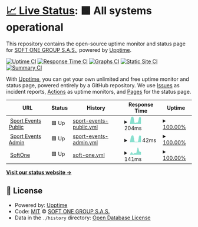 # [📈 Live Status](https://Soft-One.github.io/status): <!--live status--> **🟩 All systems operational**

This repository contains the open-source uptime monitor and status page for [SOFT ONE GROUP S.A.S.](www.softone.com.co), powered by [Upptime](https://github.com/upptime/upptime).

[![Uptime CI](https://github.com/Soft-One/status/workflows/Uptime%20CI/badge.svg)](https://github.com/Soft-One/status/actions?query=workflow%3A%22Uptime+CI%22)
[![Response Time CI](https://github.com/Soft-One/status/workflows/Response%20Time%20CI/badge.svg)](https://github.com/Soft-One/status/actions?query=workflow%3A%22Response+Time+CI%22)
[![Graphs CI](https://github.com/Soft-One/status/workflows/Graphs%20CI/badge.svg)](https://github.com/Soft-One/status/actions?query=workflow%3A%22Graphs+CI%22)
[![Static Site CI](https://github.com/Soft-One/status/workflows/Static%20Site%20CI/badge.svg)](https://github.com/Soft-One/status/actions?query=workflow%3A%22Static+Site+CI%22)
[![Summary CI](https://github.com/Soft-One/status/workflows/Summary%20CI/badge.svg)](https://github.com/Soft-One/status/actions?query=workflow%3A%22Summary+CI%22)

With [Upptime](https://upptime.js.org), you can get your own unlimited and free uptime monitor and status page, powered entirely by a GitHub repository. We use [Issues](https://github.com/Soft-One/status/issues) as incident reports, [Actions](https://github.com/Soft-One/status/actions) as uptime monitors, and [Pages](https://Soft-One.github.io/status) for the status page.

<!--start: status pages-->
<!-- This summary is generated by Upptime (https://github.com/upptime/upptime) -->
<!-- Do not edit this manually, your changes will be overwritten -->
<!-- prettier-ignore -->
| URL | Status | History | Response Time | Uptime |
| --- | ------ | ------- | ------------- | ------ |
| <img alt="" src="https://favicons.githubusercontent.com/sportevents.com.co" height="13"> [Sport Events Public](https://sportevents.com.co/home) | 🟩 Up | [sport-events-public.yml](https://github.com/Soft-One/status/commits/HEAD/history/sport-events-public.yml) | <details><summary><img alt="Response time graph" src="./graphs/sport-events-public/response-time-week.png" height="20"> 204ms</summary><br><a href="https://Soft-One.github.io/status/history/sport-events-public"><img alt="Response time 220" src="https://img.shields.io/endpoint?url=https%3A%2F%2Fraw.githubusercontent.com%2FSoft-One%2Fstatus%2FHEAD%2Fapi%2Fsport-events-public%2Fresponse-time.json"></a><br><a href="https://Soft-One.github.io/status/history/sport-events-public"><img alt="24-hour response time 244" src="https://img.shields.io/endpoint?url=https%3A%2F%2Fraw.githubusercontent.com%2FSoft-One%2Fstatus%2FHEAD%2Fapi%2Fsport-events-public%2Fresponse-time-day.json"></a><br><a href="https://Soft-One.github.io/status/history/sport-events-public"><img alt="7-day response time 204" src="https://img.shields.io/endpoint?url=https%3A%2F%2Fraw.githubusercontent.com%2FSoft-One%2Fstatus%2FHEAD%2Fapi%2Fsport-events-public%2Fresponse-time-week.json"></a><br><a href="https://Soft-One.github.io/status/history/sport-events-public"><img alt="30-day response time 215" src="https://img.shields.io/endpoint?url=https%3A%2F%2Fraw.githubusercontent.com%2FSoft-One%2Fstatus%2FHEAD%2Fapi%2Fsport-events-public%2Fresponse-time-month.json"></a><br><a href="https://Soft-One.github.io/status/history/sport-events-public"><img alt="1-year response time 220" src="https://img.shields.io/endpoint?url=https%3A%2F%2Fraw.githubusercontent.com%2FSoft-One%2Fstatus%2FHEAD%2Fapi%2Fsport-events-public%2Fresponse-time-year.json"></a></details> | <details><summary><a href="https://Soft-One.github.io/status/history/sport-events-public">100.00%</a></summary><a href="https://Soft-One.github.io/status/history/sport-events-public"><img alt="All-time uptime 100.00%" src="https://img.shields.io/endpoint?url=https%3A%2F%2Fraw.githubusercontent.com%2FSoft-One%2Fstatus%2FHEAD%2Fapi%2Fsport-events-public%2Fuptime.json"></a><br><a href="https://Soft-One.github.io/status/history/sport-events-public"><img alt="24-hour uptime 100.00%" src="https://img.shields.io/endpoint?url=https%3A%2F%2Fraw.githubusercontent.com%2FSoft-One%2Fstatus%2FHEAD%2Fapi%2Fsport-events-public%2Fuptime-day.json"></a><br><a href="https://Soft-One.github.io/status/history/sport-events-public"><img alt="7-day uptime 100.00%" src="https://img.shields.io/endpoint?url=https%3A%2F%2Fraw.githubusercontent.com%2FSoft-One%2Fstatus%2FHEAD%2Fapi%2Fsport-events-public%2Fuptime-week.json"></a><br><a href="https://Soft-One.github.io/status/history/sport-events-public"><img alt="30-day uptime 100.00%" src="https://img.shields.io/endpoint?url=https%3A%2F%2Fraw.githubusercontent.com%2FSoft-One%2Fstatus%2FHEAD%2Fapi%2Fsport-events-public%2Fuptime-month.json"></a><br><a href="https://Soft-One.github.io/status/history/sport-events-public"><img alt="1-year uptime 100.00%" src="https://img.shields.io/endpoint?url=https%3A%2F%2Fraw.githubusercontent.com%2FSoft-One%2Fstatus%2FHEAD%2Fapi%2Fsport-events-public%2Fuptime-year.json"></a></details>
| <img alt="" src="https://favicons.githubusercontent.com/sportevents.com.co" height="13"> [Sport Events Admin](https://sportevents.com.co/admin/#/login) | 🟩 Up | [sport-events-admin.yml](https://github.com/Soft-One/status/commits/HEAD/history/sport-events-admin.yml) | <details><summary><img alt="Response time graph" src="./graphs/sport-events-admin/response-time-week.png" height="20"> 42ms</summary><br><a href="https://Soft-One.github.io/status/history/sport-events-admin"><img alt="Response time 43" src="https://img.shields.io/endpoint?url=https%3A%2F%2Fraw.githubusercontent.com%2FSoft-One%2Fstatus%2FHEAD%2Fapi%2Fsport-events-admin%2Fresponse-time.json"></a><br><a href="https://Soft-One.github.io/status/history/sport-events-admin"><img alt="24-hour response time 53" src="https://img.shields.io/endpoint?url=https%3A%2F%2Fraw.githubusercontent.com%2FSoft-One%2Fstatus%2FHEAD%2Fapi%2Fsport-events-admin%2Fresponse-time-day.json"></a><br><a href="https://Soft-One.github.io/status/history/sport-events-admin"><img alt="7-day response time 42" src="https://img.shields.io/endpoint?url=https%3A%2F%2Fraw.githubusercontent.com%2FSoft-One%2Fstatus%2FHEAD%2Fapi%2Fsport-events-admin%2Fresponse-time-week.json"></a><br><a href="https://Soft-One.github.io/status/history/sport-events-admin"><img alt="30-day response time 42" src="https://img.shields.io/endpoint?url=https%3A%2F%2Fraw.githubusercontent.com%2FSoft-One%2Fstatus%2FHEAD%2Fapi%2Fsport-events-admin%2Fresponse-time-month.json"></a><br><a href="https://Soft-One.github.io/status/history/sport-events-admin"><img alt="1-year response time 43" src="https://img.shields.io/endpoint?url=https%3A%2F%2Fraw.githubusercontent.com%2FSoft-One%2Fstatus%2FHEAD%2Fapi%2Fsport-events-admin%2Fresponse-time-year.json"></a></details> | <details><summary><a href="https://Soft-One.github.io/status/history/sport-events-admin">100.00%</a></summary><a href="https://Soft-One.github.io/status/history/sport-events-admin"><img alt="All-time uptime 100.00%" src="https://img.shields.io/endpoint?url=https%3A%2F%2Fraw.githubusercontent.com%2FSoft-One%2Fstatus%2FHEAD%2Fapi%2Fsport-events-admin%2Fuptime.json"></a><br><a href="https://Soft-One.github.io/status/history/sport-events-admin"><img alt="24-hour uptime 100.00%" src="https://img.shields.io/endpoint?url=https%3A%2F%2Fraw.githubusercontent.com%2FSoft-One%2Fstatus%2FHEAD%2Fapi%2Fsport-events-admin%2Fuptime-day.json"></a><br><a href="https://Soft-One.github.io/status/history/sport-events-admin"><img alt="7-day uptime 100.00%" src="https://img.shields.io/endpoint?url=https%3A%2F%2Fraw.githubusercontent.com%2FSoft-One%2Fstatus%2FHEAD%2Fapi%2Fsport-events-admin%2Fuptime-week.json"></a><br><a href="https://Soft-One.github.io/status/history/sport-events-admin"><img alt="30-day uptime 100.00%" src="https://img.shields.io/endpoint?url=https%3A%2F%2Fraw.githubusercontent.com%2FSoft-One%2Fstatus%2FHEAD%2Fapi%2Fsport-events-admin%2Fuptime-month.json"></a><br><a href="https://Soft-One.github.io/status/history/sport-events-admin"><img alt="1-year uptime 100.00%" src="https://img.shields.io/endpoint?url=https%3A%2F%2Fraw.githubusercontent.com%2FSoft-One%2Fstatus%2FHEAD%2Fapi%2Fsport-events-admin%2Fuptime-year.json"></a></details>
| <img alt="" src="https://favicons.githubusercontent.com/softone.com.co" height="13"> [SoftOne](https://softone.com.co/) | 🟩 Up | [soft-one.yml](https://github.com/Soft-One/status/commits/HEAD/history/soft-one.yml) | <details><summary><img alt="Response time graph" src="./graphs/soft-one/response-time-week.png" height="20"> 141ms</summary><br><a href="https://Soft-One.github.io/status/history/soft-one"><img alt="Response time 145" src="https://img.shields.io/endpoint?url=https%3A%2F%2Fraw.githubusercontent.com%2FSoft-One%2Fstatus%2FHEAD%2Fapi%2Fsoft-one%2Fresponse-time.json"></a><br><a href="https://Soft-One.github.io/status/history/soft-one"><img alt="24-hour response time 291" src="https://img.shields.io/endpoint?url=https%3A%2F%2Fraw.githubusercontent.com%2FSoft-One%2Fstatus%2FHEAD%2Fapi%2Fsoft-one%2Fresponse-time-day.json"></a><br><a href="https://Soft-One.github.io/status/history/soft-one"><img alt="7-day response time 141" src="https://img.shields.io/endpoint?url=https%3A%2F%2Fraw.githubusercontent.com%2FSoft-One%2Fstatus%2FHEAD%2Fapi%2Fsoft-one%2Fresponse-time-week.json"></a><br><a href="https://Soft-One.github.io/status/history/soft-one"><img alt="30-day response time 143" src="https://img.shields.io/endpoint?url=https%3A%2F%2Fraw.githubusercontent.com%2FSoft-One%2Fstatus%2FHEAD%2Fapi%2Fsoft-one%2Fresponse-time-month.json"></a><br><a href="https://Soft-One.github.io/status/history/soft-one"><img alt="1-year response time 145" src="https://img.shields.io/endpoint?url=https%3A%2F%2Fraw.githubusercontent.com%2FSoft-One%2Fstatus%2FHEAD%2Fapi%2Fsoft-one%2Fresponse-time-year.json"></a></details> | <details><summary><a href="https://Soft-One.github.io/status/history/soft-one">100.00%</a></summary><a href="https://Soft-One.github.io/status/history/soft-one"><img alt="All-time uptime 100.00%" src="https://img.shields.io/endpoint?url=https%3A%2F%2Fraw.githubusercontent.com%2FSoft-One%2Fstatus%2FHEAD%2Fapi%2Fsoft-one%2Fuptime.json"></a><br><a href="https://Soft-One.github.io/status/history/soft-one"><img alt="24-hour uptime 100.00%" src="https://img.shields.io/endpoint?url=https%3A%2F%2Fraw.githubusercontent.com%2FSoft-One%2Fstatus%2FHEAD%2Fapi%2Fsoft-one%2Fuptime-day.json"></a><br><a href="https://Soft-One.github.io/status/history/soft-one"><img alt="7-day uptime 100.00%" src="https://img.shields.io/endpoint?url=https%3A%2F%2Fraw.githubusercontent.com%2FSoft-One%2Fstatus%2FHEAD%2Fapi%2Fsoft-one%2Fuptime-week.json"></a><br><a href="https://Soft-One.github.io/status/history/soft-one"><img alt="30-day uptime 100.00%" src="https://img.shields.io/endpoint?url=https%3A%2F%2Fraw.githubusercontent.com%2FSoft-One%2Fstatus%2FHEAD%2Fapi%2Fsoft-one%2Fuptime-month.json"></a><br><a href="https://Soft-One.github.io/status/history/soft-one"><img alt="1-year uptime 100.00%" src="https://img.shields.io/endpoint?url=https%3A%2F%2Fraw.githubusercontent.com%2FSoft-One%2Fstatus%2FHEAD%2Fapi%2Fsoft-one%2Fuptime-year.json"></a></details>

<!--end: status pages-->

[**Visit our status website →**](https://Soft-One.github.io/status)

## 📄 License

- Powered by: [Upptime](https://github.com/upptime/upptime)
- Code: [MIT](./LICENSE) © [SOFT ONE GROUP S.A.S.](www.softone.com.co)
- Data in the `./history` directory: [Open Database License](https://opendatacommons.org/licenses/odbl/1-0/)
